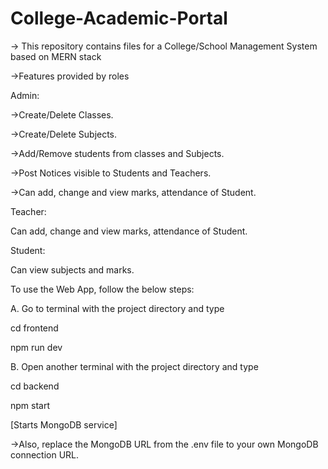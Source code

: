 # College-Academic-Portal
-> This repository contains files for a College/School Management System based on MERN stack

->Features provided by roles

Admin:

->Create/Delete Classes.

->Create/Delete Subjects.

->Add/Remove students from classes and Subjects.

->Post Notices visible to Students and Teachers.

->Can add, change and view marks, attendance of Student.

Teacher:

Can add, change and view marks, attendance of Student.

Student:

Can view subjects and marks.

To use the Web App, follow the below steps:

A. Go to terminal with the project directory and type

cd frontend 

npm run dev

B. Open another terminal with the project directory and type

cd backend 

npm start

[Starts MongoDB service]

->Also, replace the MongoDB URL from the .env file to your own MongoDB connection URL.
